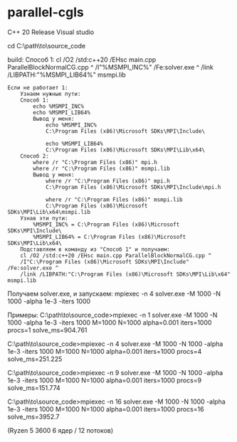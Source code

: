 # parallel-cgls
C++ 20
Release
Visual studio

cd C:\path\to\source_code

build:
	Способ 1:
	cl /O2 /std:c++20 /EHsc main.cpp ParallelBlockNormalCG.cpp ^
  	/I"%MSMPI_INC%" /Fe:solver.exe ^
	/link /LIBPATH:"%MSMPI_LIB64%" msmpi.lib


	Если не работает 1:
		Узнаем нужные пути:	
		Cпособ 1:
			echo %MSMPI_INC%
			echo %MSMPI_LIB64%
			Вывод у меня:
				echo %MSMPI_INC%
				C:\Program Files (x86)\Microsoft SDKs\MPI\Include\

				echo %MSMPI_LIB64%
				C:\Program Files (x86)\Microsoft SDKs\MPI\Lib\x64\
		Способ 2:
			where /r "C:\Program Files (x86)" mpi.h
			where /r "C:\Program Files (x86)" msmpi.lib
			Вывод у меня:
				where /r "C:\Program Files (x86)" mpi.h
				C:\Program Files (x86)\Microsoft SDKs\MPI\Include\mpi.h

				where /r "C:\Program Files (x86)" msmpi.lib
				C:\Program Files (x86)\Microsoft SDKs\MPI\Lib\x64\msmpi.lib
		Узнав эти пути:
			%MSMPI_INC% = C:\Program Files (x86)\Microsoft SDKs\MPI\Include\
			%MSMPI_LIB64% = C:\Program Files (x86)\Microsoft SDKs\MPI\Lib\x64\
		Подставляем в команду из "Способ 1" и получаем:
		cl /O2 /std:c++20 /EHsc main.cpp ParallelBlockNormalCG.cpp ^
		/I"C:\Program Files (x86)\Microsoft SDKs\MPI\Include" /Fe:solver.exe ^
 		/link /LIBPATH:"C:\Program Files (x86)\Microsoft SDKs\MPI\Lib\x64" msmpi.lib

Получаем solver.exe, и запускаем:
mpiexec -n 4 solver.exe -M 1000 -N 1000 -alpha 1e-3 -iters 1000


Примеры:
C:\path\to\source_code>mpiexec -n 1 solver.exe -M 1000 -N 1000 -alpha 1e-3 -iters 1000
 M=1000 N=1000 alpha=0.001 iters=1000 procs=1 solve_ms=904.761

C:\path\to\source_code>mpiexec -n 4 solver.exe -M 1000 -N 1000 -alpha 1e-3 -iters 1000
 M=1000 N=1000 alpha=0.001 iters=1000 procs=4 solve_ms=251.225

C:\path\to\source_code>mpiexec -n 9 solver.exe -M 1000 -N 1000 -alpha 1e-3 -iters 1000
 M=1000 N=1000 alpha=0.001 iters=1000 procs=9 solve_ms=151.774

C:\path\to\source_code>mpiexec -n 16 solver.exe -M 1000 -N 1000 -alpha 1e-3 -iters 1000
 M=1000 N=1000 alpha=0.001 iters=1000 procs=16 solve_ms=3952.7

(Ryzen 5 3600 6 ядер / 12 потоков)
